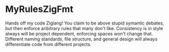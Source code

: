 # MyRulesZigFmt
Hands off my code Ziglang!  You claim to be above stupid symantic debates, but then enforce aribitrary rules that many don't like.  Consistency is in style always will be project dependent, enforcing spaces won't change that.  Different naming standards, file structure, and general design will always differentiate code from different projects.
